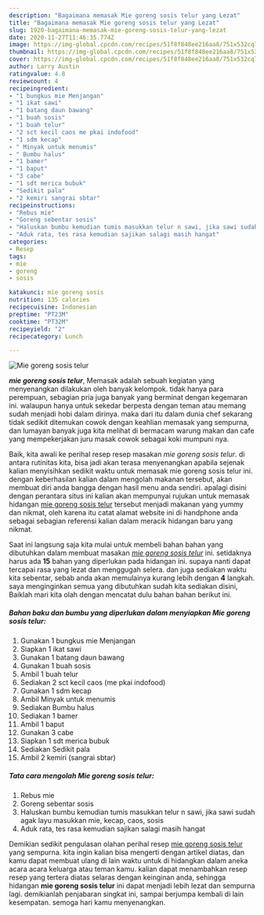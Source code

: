 ```yaml
---
description: "Bagaimana memasak Mie goreng sosis telur yang Lezat"
title: "Bagaimana memasak Mie goreng sosis telur yang Lezat"
slug: 1920-bagaimana-memasak-mie-goreng-sosis-telur-yang-lezat
date: 2020-11-27T11:46:35.774Z
image: https://img-global.cpcdn.com/recipes/51f8f848ee216aa8/751x532cq70/mie-goreng-sosis-telur-foto-resep-utama.jpg
thumbnail: https://img-global.cpcdn.com/recipes/51f8f848ee216aa8/751x532cq70/mie-goreng-sosis-telur-foto-resep-utama.jpg
cover: https://img-global.cpcdn.com/recipes/51f8f848ee216aa8/751x532cq70/mie-goreng-sosis-telur-foto-resep-utama.jpg
author: Larry Austin
ratingvalue: 4.8
reviewcount: 4
recipeingredient:
- "1 bungkus mie Menjangan"
- "1 ikat sawi"
- "1 batang daun bawang"
- "1 buah sosis"
- "1 buah telur"
- "2 sct kecil caos me pkai indofood"
- "1 sdm kecap"
- " Minyak untuk menumis"
- " Bumbu halus"
- "1 bamer"
- "1 baput"
- "3 cabe"
- "1 sdt merica bubuk"
- "Sedikit pala"
- "2 kemiri sangrai sbtar"
recipeinstructions:
- "Rebus mie"
- "Goreng sebentar sosis"
- "Haluskan bumbu kemudian tumis masukkan telur n sawi, jika sawi sudah agak layu masukkan mie, kecap, caos, sosis"
- "Aduk rata, tes rasa kemudian sajikan salagi masih hangat"
categories:
- Resep
tags:
- mie
- goreng
- sosis

katakunci: mie goreng sosis 
nutrition: 135 calories
recipecuisine: Indonesian
preptime: "PT23M"
cooktime: "PT32M"
recipeyield: "2"
recipecategory: Lunch

---
```



![Mie goreng sosis telur](https://img-global.cpcdn.com/recipes/51f8f848ee216aa8/751x532cq70/mie-goreng-sosis-telur-foto-resep-utama.jpg)

<b><i>mie goreng sosis telur</i></b>, Memasak adalah sebuah kegiatan yang menyenangkan dilakukan oleh banyak kelompok. tidak hanya para perempuan, sebagian pria juga banyak yang berminat dengan kegemaran ini. walaupun hanya untuk sekedar berpesta dengan teman atau memang sudah menjadi hobi dalam dirinya. maka dari itu dalam dunia chef sekarang tidak sedikit ditemukan cowok dengan keahlian memasak yang sempurna, dan lumayan banyak juga kita melihat di bermacam warung makan dan cafe yang mempekerjakan juru masak cowok sebagai koki mumpuni nya.



Baik, kita awali ke perihal resep resep masakan <i>mie goreng sosis telur</i>. di antara rutinitas kita, bisa jadi akan terasa menyenangkan apabila sejenak kalian menyisihkan sedikit waktu untuk memasak mie goreng sosis telur ini. dengan keberhasilan kalian dalam mengolah makanan tersebut, akan membuat diri anda bangga dengan hasil menu anda sendiri. apalagi disini dengan perantara situs ini kalian akan mempunyai rujukan untuk memasak hidangan <u>mie goreng sosis telur</u> tersebut menjadi makanan yang yummy dan nikmat, oleh karena itu catat alamat website ini di handphone anda sebagai sebagian referensi kalian dalam meracik hidangan baru yang nikmat.


Saat ini langsung saja kita mulai untuk membeli bahan bahan yang dibutuhkan dalam membuat masakan <u><i>mie goreng sosis telur</i></u> ini. setidaknya harus ada <b>15</b> bahan yang diperlukan pada hidangan ini. supaya nanti dapat tercapai rasa yang lezat dan menggugah selera. dan juga sediakan waktu kita sebentar, sebab anda akan memulainya kurang lebih dengan <b>4</b> langkah. saya menginginkan semua yang dibutuhkan sudah kita sediakan disini, Baiklah mari kita olah dengan mencatat dulu bahan bahan berikut ini.

<!--inarticleads1-->

##### Bahan baku dan bumbu yang diperlukan dalam menyiapkan Mie goreng sosis telur:

1. Gunakan 1 bungkus mie Menjangan
1. Siapkan 1 ikat sawi
1. Gunakan 1 batang daun bawang
1. Gunakan 1 buah sosis
1. Ambil 1 buah telur
1. Sediakan 2 sct kecil caos (me pkai indofood)
1. Gunakan 1 sdm kecap
1. Ambil  Minyak untuk menumis
1. Sediakan  Bumbu halus
1. Sediakan 1 bamer
1. Ambil 1 baput
1. Gunakan 3 cabe
1. Siapkan 1 sdt merica bubuk
1. Sediakan Sedikit pala
1. Ambil 2 kemiri (sangrai sbtar)




<!--inarticleads2-->

##### Tata cara mengolah Mie goreng sosis telur:

1. Rebus mie
1. Goreng sebentar sosis
1. Haluskan bumbu kemudian tumis masukkan telur n sawi, jika sawi sudah agak layu masukkan mie, kecap, caos, sosis
1. Aduk rata, tes rasa kemudian sajikan salagi masih hangat




Demikian sedikit pengulasan olahan perihal resep <u>mie goreng sosis telur</u> yang sempurna. kita ingin kalian bisa mengerti dengan artikel diatas, dan kamu dapat membuat ulang di lain waktu untuk di hidangkan dalam aneka acara acara keluarga atau teman kamu. kalian dapat menambahkan resep resep yang tertera diatas selaras dengan keinginan anda, sehingga hidangan <b>mie goreng sosis telur</b> ini dapat menjadi lebih lezat dan sempurna lagi. demikianlah penjabaran singkat ini, sampai berjumpa kembali di lain kesempatan. semoga hari kamu menyenangkan.
